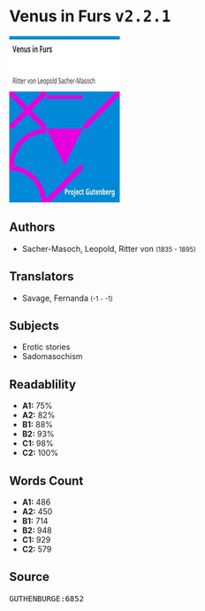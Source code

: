 # Venus in Furs <kbd>v2.2.1</kbd>

![](./cover.medium.jpg "")

## Authors


 - Sacher-Masoch, Leopold, Ritter von <small>(1835 - 1895)</small>

## Translators


 - Savage, Fernanda <small>(-1 - -1)</small>

## Subjects


 - Erotic stories
 - Sadomasochism

## Readablility


 - **A1:** 75%
 - **A2:** 82%
 - **B1:** 88%
 - **B2:** 93%
 - **C1:** 98%
 - **C2:** 100%

## Words Count


 - **A1:** 486
 - **A2:** 450
 - **B1:** 714
 - **B2:** 948
 - **C1:** 929
 - **C2:** 579

## Source


<kbd>GUTHENBURGE:6852</kbd>

